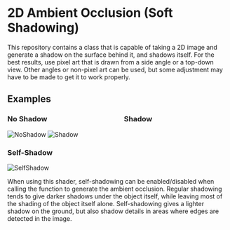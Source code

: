 # 2D Ambient Occlusion (Soft Shadowing)
This repository contains a class that is capable of taking a 2D image
and generate a shadow on the surface behind it, and shadows itself.
For the best results, use pixel art that is drawn from a side angle
or a top-down view. Other angles or non-pixel art can be used, but
some adjustment may have to be made to get it to work properly.

## Examples
### No Shadow&emsp;&emsp;&emsp;&emsp;&emsp;&emsp;&emsp;&emsp;&nbsp;&nbsp;&nbsp;&emsp;&emsp;Shadow
![NoShadow](https://github.com/STOL4S/2D-Ambient-Occlusion/assets/138336394/9468ec4b-73bf-4b2a-9f07-495e4c9d8093)
![Shadow](https://github.com/STOL4S/2D-Ambient-Occlusion/assets/138336394/9b7c6665-763d-452b-99ad-6d4f42fdf6ff)
### Self-Shadow
![SelfShadow](https://github.com/STOL4S/2D-Ambient-Occlusion/assets/138336394/d055e811-092a-43b4-b148-f8d767ac9599)

When using this shader, self-shadowing can be enabled/disabled when calling the function to generate the ambient occlusion.
Regular shadowing tends to give darker shadows under the object itself, while leaving most of the shading of the object itself
alone. Self-shadowing gives a lighter shadow on the ground, but also shadow details in areas where edges are detected in the image.

